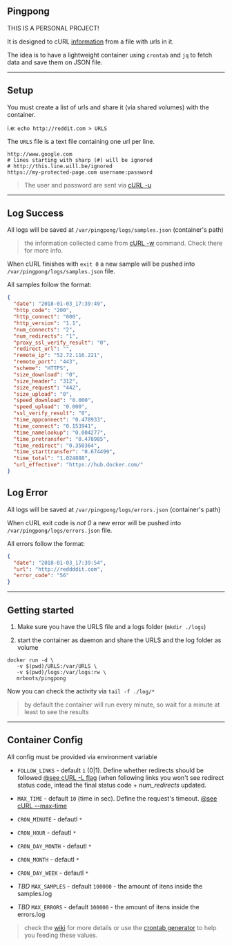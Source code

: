 ## Pingpong

THIS IS A PERSONAL PROJECT!

It is designed to cURL [information](https://curl.haxx.se/docs/manpage.html#-w) from a file with urls in it.

The idea is to have a lightweight container using `crontab` and `jq` to fetch data and save them on JSON file.

----

## Setup

You must create a list of urls and share it (via shared volumes) with the container.

i.e: `echo http://reddit.com > URLS`

The `URLS` file is a text file containing one url per line.

	http://www.google.com
	# lines starting with sharp (#) will be ignored
	# http://this.line.will.be/ignored
	https://my-protected-page.com username:password

> The user and password are sent via [cURL -u](https://curl.haxx.se/docs/manpage.html#-u)

----

## Log Success

All logs will be saved at `/var/pingpong/logs/samples.json` (container's path)

> the information collected came from [cURL -w](https://curl.haxx.se/docs/manpage.html#-w) command. Check there for more info.

When cURL finishes with `exit 0` a new sample will be pushed into `/var/pingpong/logs/samples.json` file.

All samples follow the format:

```json
{
  "date": "2018-01-03_17:39:49",
  "http_code": "200",
  "http_connect": "000",
  "http_version": "1.1",
  "num_connects": "2",
  "num_redirects": "1",
  "proxy_ssl_verify_result": "0",
  "redirect_url": "",
  "remote_ip": "52.72.116.221",
  "remote_port": "443",
  "scheme": "HTTPS",
  "size_download": "0",
  "size_header": "312",
  "size_request": "442",
  "size_upload": "0",
  "speed_download": "0.000",
  "speed_upload": "0.000",
  "ssl_verify_result": "0",
  "time_appconnect": "0.478933",
  "time_connect": "0.153941",
  "time_namelookup": "0.004277",
  "time_pretransfer": "0.478985",
  "time_redirect": "0.350364",
  "time_starttransfer": "0.674499",
  "time_total": "1.024888",
  "url_effective": "https://hub.docker.com/"
}
```
## Log Error

All logs will be saved at `/var/pingpong/logs/errors.json` (container's path)

When cURL exit code is *not 0* a new error will be pushed into `/var/pingpong/logs/errors.json` file.

All errors follow the format:

```json
{
  "date": "2018-01-03_17:39:54",
  "url": "http://reddddit.com",
  "error_code": "56"
}

```

----

## Getting started

1. Make sure you have the URLS file and a logs folder (`mkdir ./logs`)

2. start the container as daemon and share the URLS and the log folder  as volume

```
docker run -d \
   -v $(pwd)/URLS:/var/URLS \
   -v $(pwd)/logs:/var/logs:rw \
   mrboots/pingpong
```

Now you can check the activity via `tail -f ./log/*`

> by default the container will run every minute, so wait for a minute at least to see the results

----

## Container Config

All config must be provided via environment variable

* `FOLLOW_LINKS` - default `1` (0|1). Define whether redirects should be followed [@see cURL -L flag](https://curl.haxx.se/docs/manpage.html#-L) (when following links you won't see redirect status code, intead the final status code + _num_redirects_ updated.

* `MAX_TIME` - default `10` (time in sec). Define the request's timeout. [@see cURL --max-time](https://curl.haxx.se/docs/manpage.html#-m)

* `CRON_MINUTE` - defautl `*`

* `CRON_HOUR` - defautl `*`

* `CRON_DAY_MONTH` - defautl `*`

* `CRON_MONTH` - defautl `*`

* `CRON_DAY_WEEK` - defautl `*`

* *TBD* `MAX_SAMPLES` - default `100000` - the amount of itens inside the samples.log

* *TBD* `MAX_ERRORS` - default `100000` - the amount of itens inside the errors.log

> check the [wiki](https://en.wikipedia.org/wiki/Cron) for more details or use the [crontab generator](https://crontab-generator.org/) to help you feeding these values.


